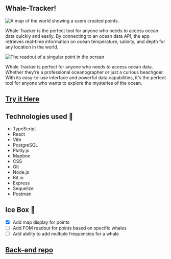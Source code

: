 ## Whale-Tracker!
![A map of the world showing a users created points.](https://i.imgur.com/4jsmUMY.png) 

  Whale Tracker is the perfect tool for anyone who needs to access ocean data quickly and easily. By connecting to an ocean data API, the app retrieves real-time information on ocean temperature, salinity, and depth for any location in the world.

![The readout of a singular point in the ocrean](https://i.imgur.com/XcGUOyd.png)

  Whale Tracker is perfect for anyone who needs to access ocean data. Whether they're a professional oceanographer or just a curious beachgoer. With its easy-to-use interface and powerful data capabilities, it's the perfect tool for anyone who wants to explore the mysteries of the ocean.

## [Try it Here](https://whale-tracker.netlify.app/) 

## Technologies used 💾

- TypeScript
- React
- Vite
- PostgreSQL
- Plotly.js
- Mapbox
- CSS
- Git
- Node.js
- Bit.io
- Express
- Sequelize
- Postman

## Ice Box 🧊

- [x] Add map display for points
- [ ] Add FOM readout for points based on specific whales
- [ ] Add ability to add multiple frequencies for a whale

## [Back-end repo](https://github.com/Codykilpatrick/whale-tracker-back)
